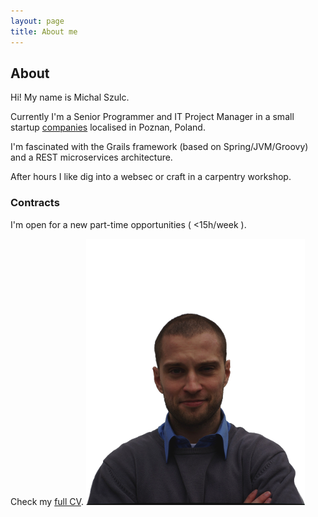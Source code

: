 ```yaml
---
layout: page
title: About me
---
```

## About
Hi! My name is Michal Szulc.

Currently I'm a Senior Programmer and IT Project Manager in a small startup [com](http://ventocg.eu/)[pan](http://murallo.com/strona-glowna/)[ies](http://estatica.pl/) localised in Poznan, Poland.

I'm fascinated with the Grails framework (based on Spring/JVM/Groovy) and a REST microservices architecture. 

After hours I like dig into a websec or craft in a carpentry workshop.

### Contracts
I'm open for a new part-time opportunities ( <15h/week ).

Check my [full CV](https://www.linkedin.com/in/michał-szulc-12769111a).
![Michal Szulc](img/michal_szulc.png "Michal Szulc")


